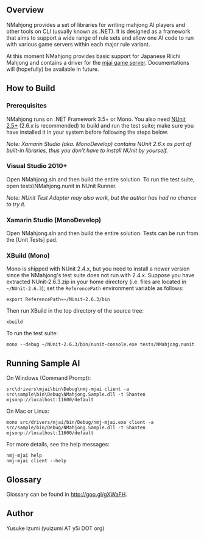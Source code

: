 Overview
--------

NMahjong provides a set of libraries for writing mahjong AI players and other tools on CLI (usually known as .NET). It is designed as a framework that aims to support a wide range of rule sets and allow one AI code to run with various game servers within each major rule variant.

At this moment NMahjong provides basic support for Japanese Riichi Mahjong and contains a driver for the [mjai game server][1]. Documentations will (hopefully) be available in future.

[1]: http://gimite.net/pukiwiki/index.php?Mjai%20%CB%E3%BF%FDAI%C2%D0%C0%EF%A5%B5%A1%BC%A5%D0



How to Build
------------

### Prerequisites

NMahjong runs on .NET Framework 3.5+ or Mono. You also need [NUnit 2.5+][2] (2.6.x is recommended) to build and run the test suite; make sure you have installed it in your system before following the steps below.

*Note: Xamarin Studio (aka. MonoDevelop) contains NUnit 2.6.x as part of built-in libraries, thus you don't have to install NUnit by yourself.*

[2]: http://www.nunit.org/


### Visual Studio 2010+

Open NMahjong.sln and then build the entire solution. To run the test suite, open tests\NMahjong.nunit in NUnit Runner.

*Note: NUnit Test Adapter may also work, but the author has had no chance to try it.*


### Xamarin Studio (MonoDevelop)

Open NMahjong.sln and then build the entire solution. Tests can be run from the [Unit Tests] pad.


### XBuild (Mono)

Mono is shipped with NUnit 2.4.x, but you need to install a newer version since the NMahjong's test suite does not run with 2.4.x. Suppose you have extracted NUnit-2.6.3.zip in your home directory (i.e. files are located in `~/NUnit-2.6.3`); set the `ReferencePath` environment variable as follows:

    export ReferencePath=~/NUnit-2.6.3/bin

Then run XBuild in the top directory of the source tree:

    xbuild

To run the test suite:

    mono --debug ~/NUnit-2.6.3/bin/nunit-console.exe tests/NMahjong.nunit



Running Sample AI
-----------------

On Windows (Command Prompt):

    src\drivers\mjai\bin\Debug\nmj-mjai client -a src\sample\bin\Debug\NMahjong.Sample.dll -t Shanten mjsonp://localhost:11600/default

On Mac or Linux:

    mono src/drivers/mjai/bin/Debug/nmj-mjai.exe client -a src/sample/bin/Debug/NMahjong.Sample.dll -t Shanten mjsonp://localhost:11600/default

For more details, see the help messages:

    nmj-mjai help
    nmj-mjai client --help



Glossary
--------

Glossary can be found in <http://goo.gl/gXWaFH>.



Author
------

Yusuke Izumi (yuizumi AT y5i DOT org)
